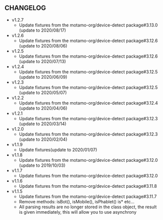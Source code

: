CHANGELOG
-

* v1.2.7
    * Update fixtures from the motamo-org/device-detect package#3.13.0 (update to 2020/08/17)
* v1.2.6
    * Update fixtures from the motamo-org/device-detect package#3.12.6 (update to 2020/08/06)
* v1.2.5
    * Update fixtures from the motamo-org/device-detect package#3.12.6 (update to 2020/07/13)
* v1.2.4
    * Update fixtures from the motamo-org/device-detect package#3.12.5 (update to 2020/06/09)
* v1.2.3
    * Update fixtures from the motamo-org/device-detect package#3.12.5 (update to 2020/05/07)
* v1.2.2
    * Update fixtures from the motamo-org/device-detect package#3.12.4 (update to 2020/04/06)
* v1.2.1
    * Update fixtures from the motamo-org/device-detect package#3.12.3 (update to 2020/03/14)
* v1.2.0
    * Update fixtures from the motamo-org/device-detect package#3.12.3 (update to 2020/02/04)
* v1.1.9
    * Update fixtures(update to 2020/01/07)    
* v1.1.8
    * Update fixtures from the motamo-org/device-detect package#3.12.0 (update to 2019/10/03)
* v1.1.7
    * Update fixtures from the motamo-org/device-detect package#3.12.0
* v1.1.6
    * Update fixtures from the motamo-org/device-detect package#3.11.8
* v1.1.5
    * Update fixtures from the motamo-org/device-detect package#3.11.7
    * Remove methods: isBot(), isMobile(), isPhablet() is* etc...
    * All parsing results are no longer stored in the class object, the result is given immediately, this will allow you to use asynchrony